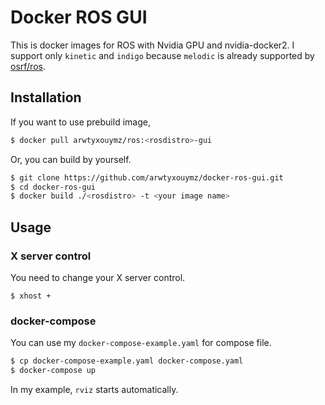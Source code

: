 # Docker ROS GUI

This is docker images for ROS with Nvidia GPU and nvidia-docker2.
I support only `kinetic` and `indigo` because `melodic` is already supported by [osrf/ros](https://hub.docker.com/r/osrf/ros).


## Installation

If you want to use prebuild image,
```bash
$ docker pull arwtyxouymz/ros:<rosdistro>-gui
```

Or, you can build by yourself.
```bash
$ git clone https://github.com/arwtyxouymz/docker-ros-gui.git
$ cd docker-ros-gui
$ docker build ./<rosdistro> -t <your image name>
```
## Usage

### X server control

You need to change your X server control.
```
$ xhost +
```

### docker-compose
You can use my `docker-compose-example.yaml` for compose file.
```bash
$ cp docker-compose-example.yaml docker-compose.yaml
$ docker-compose up
```
In my example, `rviz` starts automatically.
